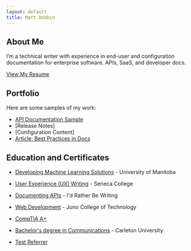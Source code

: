 ```yaml
---
layout: default
title: Matt Dobbin
---
```


## About Me
I’m a technical writer with experience in end-user and configuration documentation for enterprise software. APIs, SaaS, and developer docs.

[View My Resume](resume.md)

## Portfolio
Here are some samples of my work:

- [API Documentation Sample](docs/api.md)
- [Release Notes]
- [Configuration Content]
- [Article: Best Practices in Docs](articles/best-practices.md)

## Education and Certificates
- <a href="https://umanitoba.ca/extended-education/programs-and-courses/process-and-technology-management/artificial-intelligence" target="_blank" rel="noopener noreferrer">Developing Machine Learning Solutions</a> - University of Manitoba
- <a href="assets/pdfs/2022-03-13_fundamentals-of-ux-writing-en.pdf" target="_blank" rel="noopener">User Experience (UX) Writing</a> - Seneca College
- <a href="https://idratherbewriting.com/learnapidoc/" target="_blank" rel="noopener noreferrer">Documenting APIs</a> - I'd Rather Be Writing 
- <a href="https://junocollege.com/course/web-development/" target="_blank" rel="noopener">Web Development</a> - Juno College of Technology
- <a href="https://www.credly.com/badges/5275d9c2-932d-4f77-9f74-a62e65a6ad32/public_url" target="_blank" rel="noopener noreferrer">CompTIA A+</a>
- <a href="https://students.carleton.ca/careers/bachelor-of-communication-and-media-studies/#communication-and-media-studies" target="_blank" rel="noopener noreferrer">Bachelor's degree in Communications</a> - Carleton University

- <a href="https://www.darklaunch.com/tools/test-referer" target="_blank" rel="noopener noreferrer">Test Referrer</a>

